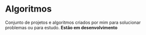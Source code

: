 # Algoritmos
Conjunto de projetos e algoritmos criados por mim para solucionar problemas ou para estudo.
<b>Estão em desenvolvimento</b>
